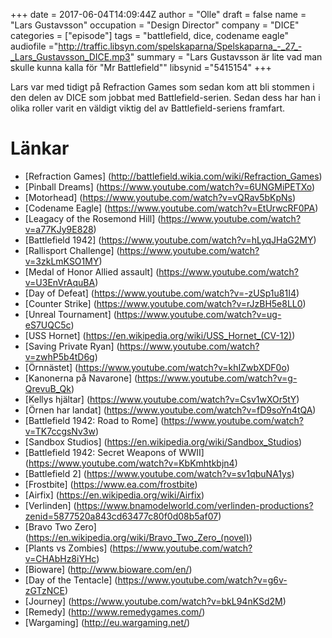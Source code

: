 +++
date = 2017-06-04T14:09:44Z
author = "Olle"
draft = false
name = "Lars Gustavsson"
occupation = "Design Director"
company = "DICE"
categories = ["episode"]
tags = "battlefield, dice, codename eagle"
audiofile ="http://traffic.libsyn.com/spelskaparna/Spelskaparna_-_27_-_Lars_Gustavsson_DICE.mp3"
summary = "Lars Gustavsson är lite vad man skulle kunna kalla för \"Mr Battlefield\""
libsynid ="5415154"
+++

Lars var med tidigt på Refraction Games som sedan kom att bli stommen i
den delen av DICE som jobbat med Battlefield-serien. Sedan dess har han
i olika roller varit en väldigt viktig del av Battlefield-seriens
framfart.

# Länkar
* [Refraction Games] (http://battlefield.wikia.com/wiki/Refraction_Games)
* [Pinball Dreams] (https://www.youtube.com/watch?v=6UNGMiPETXo)
* [Motorhead] (https://www.youtube.com/watch?v=vQRav5bKpNs)
* [Codename Eagle] (https://www.youtube.com/watch?v=EtUrwcRF0PA)
* [Leagacy of the Rosemond Hill] (https://www.youtube.com/watch?v=a77KJy9E828)
* [Battlefield 1942] (https://www.youtube.com/watch?v=hLyqJHaG2MY)
* [Rallisport Challenge] (https://www.youtube.com/watch?v=3zkLmKSO1MY)
* [Medal of Honor Allied assault] (https://www.youtube.com/watch?v=U3EnVrAquBA)
* [Day of Defeat] (https://www.youtube.com/watch?v=-zUSp1u81I4)
* [Counter Strike] (https://www.youtube.com/watch?v=rJzBH5e8LL0)
* [Unreal Tournament] (https://www.youtube.com/watch?v=ug-eS7UQC5c)
* [USS Hornet] (https://en.wikipedia.org/wiki/USS_Hornet_(CV-12))
* [Saving Private Ryan] (https://www.youtube.com/watch?v=zwhP5b4tD6g)
* [Örnnästet] (https://www.youtube.com/watch?v=khIZwbXDF0o) 
* [Kanonerna på Navarone] (https://www.youtube.com/watch?v=g-QrevuB_Qk)
* [Kellys hjältar] (https://www.youtube.com/watch?v=Csv1wXOr5tY)
* [Örnen har landat] (https://www.youtube.com/watch?v=fD9soYn4tQA)
* [Battlefield 1942: Road to Rome] (https://www.youtube.com/watch?v=TK7ccgsNv3w)
* [Sandbox Studios] (https://en.wikipedia.org/wiki/Sandbox_Studios)
* [Battlefield 1942: Secret Weapons of WWII] (https://www.youtube.com/watch?v=KbKmhtkbjn4)
* [Battlefield 2] (https://www.youtube.com/watch?v=sv1qbuNA1ys)
* [Frostbite] (https://www.ea.com/frostbite)
* [Airfix] (https://en.wikipedia.org/wiki/Airfix)
* [Verlinden] (https://www.bnamodelworld.com/verlinden-productions?zenid=5877520a843cd63477c80f0d08b5af07)
* [Bravo Two Zero] (https://en.wikipedia.org/wiki/Bravo_Two_Zero_(novel))
* [Plants vs Zombies] (https://www.youtube.com/watch?v=CHAbHz8iYHc)
* [Bioware] (http://www.bioware.com/en/)
* [Day of the Tentacle] (https://www.youtube.com/watch?v=g6v-zGTzNCE)
* [Journey] (https://www.youtube.com/watch?v=bkL94nKSd2M)
* [Remedy] (http://www.remedygames.com/)
* [Wargaming] (http://eu.wargaming.net/)

